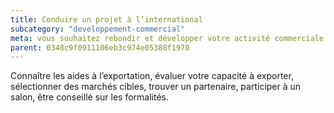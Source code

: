 ```yaml
---
title: Conduire un projet à l’international
subcategory: "developpement-commercial"
meta: vous souhaitez rebondir et développer votre activité commerciale ?
parent: 0348c9f0911106eb3c974e05388f1970
---
```


Connaître les aides à l’exportation, évaluer votre capacité à exporter, sélectionner des marchés cibles, trouver un partenaire, participer à un salon, être conseillé sur les formalités.
